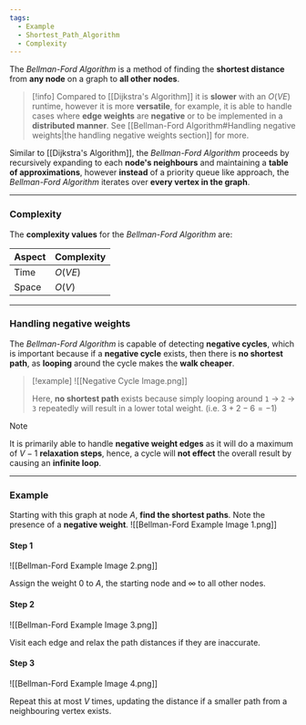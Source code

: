 ```yaml
---
tags:
  - Example
  - Shortest_Path_Algorithm
  - Complexity
---
```

The _Bellman-Ford Algorithm_ is a method of finding the **shortest distance** from **any node** on a graph to **all other nodes**.

> [!info]
> Compared to [[Dijkstra's Algorithm]] it is **slower** with an $O(VE)$ runtime, however it is more **versatile**, for example, it is able to handle cases where **edge weights** are **negative** or to be implemented in a **distributed manner**. See [[Bellman-Ford Algorithm#Handling negative weights|the handling negative weights section]] for more.

Similar to [[Dijkstra's Algorithm]], the _Bellman-Ford Algorithm_ proceeds by recursively expanding to each **node's neighbours** and maintaining a **table of approximations**, however **instead** of a priority queue like approach, the _Bellman-Ford Algorithm_ iterates over **every vertex in the graph**.

---
### Complexity
The **complexity values** for the _Bellman-Ford Algorithm_ are:

| Aspect | Complexity |
| ------ | ---------- |
| Time   | $O(VE)$    |
| Space  | $O(V)$     |

---
### Handling negative weights
The _Bellman-Ford Algorithm_ is capable of detecting **negative cycles**, which is important because if a **negative cycle** exists, then there is **no shortest path**, as **looping** around the cycle makes the **walk cheaper**.

> [!example]
> ![[Negative Cycle Image.png]]
> 
> Here, **no shortest path** exists because simply looping around `1` -> `2` -> `3` repeatedly will result in a lower total weight. (i.e. $3+2-6 = -1$)

> [!note]
> It is primarily able to handle **negative weight  edges** as it will do a maximum of $V-1$ **relaxation steps**, hence, a cycle will **not effect** the overall result by causing an **infinite loop**.

---
### Example
Starting with this graph at node $A$, **find the shortest paths**. Note the presence of a **negative weight**.
![[Bellman-Ford Example Image 1.png]]

#### Step 1
![[Bellman-Ford Example Image 2.png]]

Assign the weight $0$ to $A$, the starting node and $\infty$ to all other nodes.
#### Step 2
![[Bellman-Ford Example Image 3.png]]

Visit each edge and relax the path distances if they are inaccurate.
#### Step 3
![[Bellman-Ford Example Image 4.png]]

Repeat this at most $V$ times, updating the distance if a smaller path from a neighbouring vertex exists.